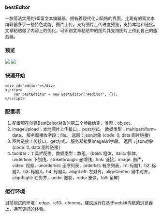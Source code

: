### bestEditor
一款简洁实用的H5富文本编辑器，拥有着现代化UI风格的界面。比现有的富文本编辑器多了一些特色功能。图片上传，支持图片上传进度预览，支持本地和链接。文章粘贴做了内容上的优化，可识别文章粘贴中的图片并支持图片上传到自己的服务器。
### 预览
[![](https://raw.githubusercontent.com/zc9/best-editor/master/demo/ui1.jpg)](https://raw.githubusercontent.com/zc9/best-editor/master/demo/ui1.jpg)
[![](https://raw.githubusercontent.com/zc9/best-editor/master/demo/ui2.jpg)](https://raw.githubusercontent.com/zc9/best-editor/master/demo/ui2.jpg)
### 快速开始
    <div id="editor"></div>
    <script>
    	var bestEdtitor = new BestEditor('#editor', {});
    </script>
### 配置项
1. 配置项在创建BestEditor对象时第二个参数给定，类型：object。
2. imageUpload：本地图片上传接口。 post方式。 数据类型：multipart/form-data。  服务器接收字段：file。 返回：json对象 {code: 0, data:图片链接}
3. 图片链接上传接口。get方式。 服务器接受imageUrl字段。 返回：json对象 {code: 0, data:图片链接}
4. toolbar：工具栏配置。数据类型：数组。（bold: 粗体，italic: 斜体，underline: 下划线，strikethrough: 删除线，link: 链接，image: 图片，video: 视频，unorderlist: 无序列表，orderlist: 有序列表，h1: 标题1，h2: 标题2，h3: 标题3，h4: 标题4，alignLeft: 左对齐，alignCenter: 居中对齐，alignRight: 右对齐，undo: 撤销，redo: 重做，full: 全屏）
### 运行环境
目前测试的环境：edge、ie10、chrome。建议运行在基于webkit内核的浏览器上，拥有更好的体验。

